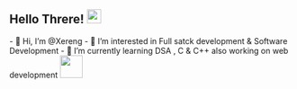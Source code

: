 <h2>Hello Threre! <img src="https://camo.githubusercontent.com/63371d36886ee658f5a97401f393e1ab1684b2fd3de674b8f5efc7d410b2a3d0/68747470733a2f2f6d656469612e67697068792e636f6d2f6d656469612f57556c706c634d704f43456d5447427442572f67697068792e676966" height="25px"></h2>
- 👋 Hi, I’m @Xereng
- 👀 I’m interested in Full satck development & Software Development
- 🌱 I’m currently learning DSA , C & C++ also working on web development
<img src="https://www.google.com/search?q=anime%20coding%20gif&tbm=isch&hl=en&sa=X&ved=0CBwQtI8BKABqFwoTCMjktJX3sIEDFQAAAAAdAAAAABBR&biw=1519&bih=726#imgrc=7bX5WCU-eEFIkM&imgdii=imjJ3_XDKyScUM" height="40px">
  
<!---
Xereng/Xereng is a ✨ special ✨ repository because its `README.md` (this file) appears on your GitHub profile.
You can click the Preview link to take a look at your changes.
--->

